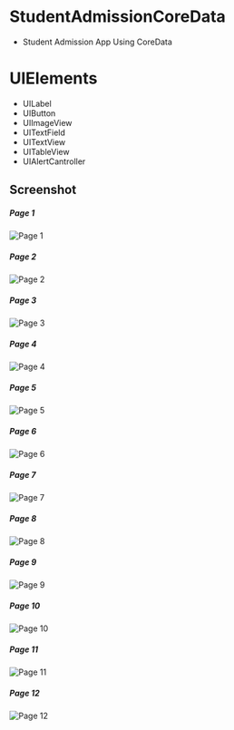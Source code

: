 # StudentAdmissionCoreData
* Student Admission App Using CoreData

# UIElements
* UILabel
* UIButton
* UIImageView
* UITextField
* UITextView
* UITableView
* UIAlertCantroller


## Screenshot
##### Page 1
![Page 1](https://github.com/Prithiviraj69/StudentAdmissionCoreData/blob/main/StudentAdmissionCoreData/1.png)
##### Page 2
![Page 2](https://github.com/Prithiviraj69/StudentAdmissionCoreData/blob/main/StudentAdmissionCoreData/2.png)
##### Page 3
![Page 3](https://github.com/Prithiviraj69/StudentAdmissionCoreData/blob/main/StudentAdmissionCoreData/3.png)
##### Page 4
![Page 4](https://github.com/Prithiviraj69/StudentAdmissionCoreData/blob/main/StudentAdmissionCoreData/4.png)
##### Page 5
![Page 5](https://github.com/Prithiviraj69/StudentAdmissionCoreData/blob/main/StudentAdmissionCoreData/5.png)
##### Page 6
![Page 6](https://github.com/Prithiviraj69/StudentAdmissionCoreData/blob/main/StudentAdmissionCoreData/6.png)
##### Page 7
![Page 7](https://github.com/Prithiviraj69/StudentAdmissionCoreData/blob/main/StudentAdmissionCoreData/7.png)
##### Page 8
![Page 8](https://github.com/Prithiviraj69/StudentAdmissionCoreData/blob/main/StudentAdmissionCoreData/8.png)
##### Page 9
![Page 9](https://github.com/Prithiviraj69/StudentAdmissionCoreData/blob/main/StudentAdmissionCoreData/9.png)
##### Page 10
![Page 10](https://github.com/Prithiviraj69/StudentAdmissionCoreData/blob/main/StudentAdmissionCoreData/10.png)
##### Page 11
![Page 11](https://github.com/Prithiviraj69/StudentAdmissionCoreData/blob/main/StudentAdmissionCoreData/11.png)
##### Page 12
![Page 12](https://github.com/Prithiviraj69/StudentAdmissionCoreData/blob/main/StudentAdmissionCoreData/12.png)

